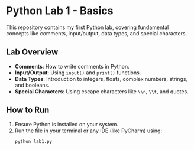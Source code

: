 # Python Lab 1 - Basics

This repository contains my first Python lab, covering fundamental concepts like comments, input/output, data types, and special characters.

## Lab Overview
- **Comments**: How to write comments in Python.  
- **Input/Output**: Using `input()` and `print()` functions.  
- **Data Types**: Introduction to integers, floats, complex numbers, strings, and booleans.  
- **Special Characters**: Using escape characters like `\\n`, `\\t`, and quotes.

## How to Run
1. Ensure Python is installed on your system.  
2. Run the file in your terminal or any IDE (like PyCharm) using:  
   ```bash
   python lab1.py
